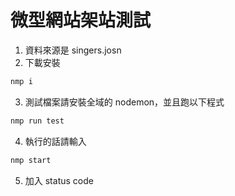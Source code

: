 # 微型網站架站測試 

1. 資料來源是 singers.josn
2. 下載安裝
```bash
nmp i
```

3. 測試檔案請安裝全域的 nodemon，並且跑以下程式
```bash
nmp run test
```

4. 執行的話請輸入
```bash
nmp start
```

5. 加入 status code

